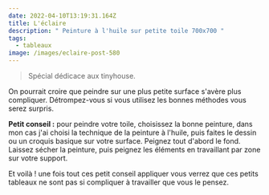 ```yaml
---
date: 2022-04-10T13:19:31.164Z
title: L'éclaire
description: " Peinture à l'huile sur petite toile 700x700 "
tags:
  - tableaux
image: /images/eclaire-post-580
---
```


>Spécial dédicace aux tinyhouse.

On pourrait croire que peindre sur une plus petite surface s'avère plus compliquer. Détrompez-vous si vous utilisez les bonnes méthodes vous serez surpris.

<strong>Petit conseil :</strong> pour peindre votre toile, choisissez la bonne peinture, dans mon cas j'ai choisi la technique de la peinture à l'huile, puis faites le dessin ou un croquis basique sur votre surface. Peignez tout d'abord le fond. Laissez sécher la peinture, puis peignez les éléments en travaillant par zone sur votre support.

Et voilà ! une fois tout ces petit conseil appliquer vous verrez que ces petits tableaux ne sont pas si compliquer à travailler que vous le pensez.
